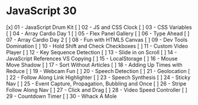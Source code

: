 # JavaScript 30

[x] 01 - JavaScript Drum Kit
[ ] 02 - JS and CSS Clock
[ ] 03 - CSS Variables
[ ] 04 - Array Cardio Day 1
[ ] 05 - Flex Panel Gallery
[ ] 06 - Type Ahead
[ ] 07 - Array Cardio Day 2
[ ] 08 - Fun with HTML5 Canvas
[ ] 09 - Dev Tools Domination
[ ] 10 - Hold Shift and Check Checkboxes
[ ] 11 - Custom Video Player
[ ] 12 - Key Sequence Detection
[ ] 13 - Slide in on Scroll
[ ] 14 - JavaScript References VS Copying
[ ] 15 - LocalStorage
[ ] 16 - Mouse Move Shadow
[ ] 17 - Sort Without Articles
[ ] 18 - Adding Up Times with Reduce
[ ] 19 - Webcam Fun
[ ] 20 - Speech Detection
[ ] 21 - Geolocation
[ ] 22 - Follow Along Link Highlighter
[ ] 23 - Speech Synthesis
[ ] 24 - Sticky Nav
[ ] 25 - Event Capture, Propagation, Bubbling and Once
[ ] 26 - Stripe Follow Along Nav
[ ] 27 - Click and Drag
[ ] 28 - Video Speed Controller
[ ] 29 - Countdown Timer
[ ] 30 - Whack A Mole
